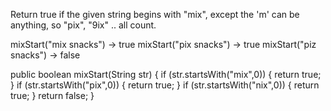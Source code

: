 Return true if the given string begins with "mix", except the 'm' can be anything, so "pix", "9ix" .. all count.

mixStart("mix snacks") → true
mixStart("pix snacks") → true
mixStart("piz snacks") → false

public boolean mixStart(String str) {
if (str.startsWith("mix",0)) {
return true;
}
if (str.startsWith("pix",0)) {
return true;
}
if (str.startsWith("nix",0)) {
return true;
}
return false;
}
